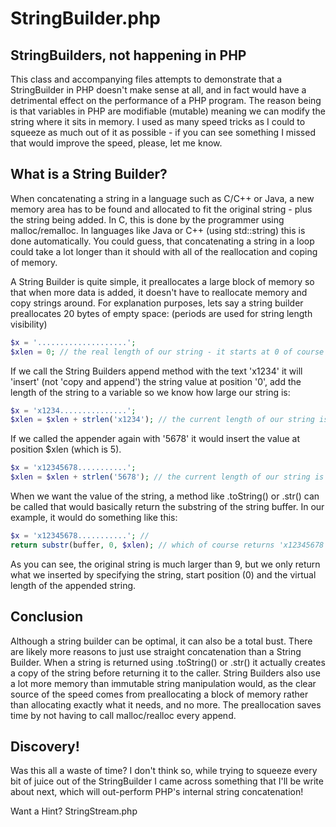 # StringBuilder.php
<h2>StringBuilders, not happening in PHP</h2>

This class and accompanying files attempts to demonstrate that a StringBuilder 
in PHP doesn't make sense at all, and in fact would have a detrimental effect on
the performance of a PHP program. The reason being is that variables in PHP are 
modifiable (mutable) meaning we can modify the string where it sits in memory. I 
used as many speed tricks as I could to squeeze as much out of it as possible - 
if you can see something I missed that would improve the speed, please, let me 
know.

<h2>What is a String Builder?</h2>
When concatenating a string in a language such as C/C++ or Java, a new memory 
area has to be found and allocated to fit the original string - plus the string 
being added. In C, this is done by the programmer using malloc/remalloc. In 
languages like Java or C++ (using std::string) this is done automatically. You 
could guess, that concatenating a string in a loop could take a lot longer 
than it should with all of the reallocation and coping of memory.

A String Builder is quite simple, it preallocates a large block of memory so 
that when more data is added, it doesn't have to reallocate memory and copy 
strings around. For explanation purposes, lets say a string builder preallocates 
20 bytes of empty space: (periods are used for string length visibility)

```php
$x = '....................'; 
$xlen = 0; // the real length of our string - it starts at 0 of course
```

If we call the String Builders append method with the text 'x1234' it will 
'insert' (not 'copy and append') the string value at position '0', add the 
length of the string to a variable so we know how large our string is:

```php
$x = 'x1234...............';
$xlen = $xlen + strlen('x1234'); // the current length of our string is now 5
```

If we called the appender again with '5678' it would insert the value at 
position $xlen (which is 5). 

```php
$x = 'x12345678...........';
$xlen = $xlen + strlen('5678'); // the current length of our string is now 9
```

When we want the value of the string, a method like .toString() or .str() 
can be called that would basically return the substring of the string buffer. In
our example, it would do something like this: 

```php
$x = 'x12345678...........'; //
return substr(buffer, 0, $xlen); // which of course returns 'x12345678'. 
```

As you can see, the original string is much larger than 9, but we only return
what we inserted by specifying the string, start position (0) and the virtual
length of the appended string.

<h2>Conclusion</h2>
Although a string builder can be optimal, it can also be a total bust. There are 
likely more reasons to just use straight concatenation than a String Builder. 
When a string is returned using .toString() or .str() it actually creates a copy
of the string before returning it to the caller. String Builders also use a lot 
more memory than immutable string manipulation would, as the clear source of the 
speed comes from preallocating a block of memory rather than allocating exactly
what it needs, and no more. The preallocation saves time by not having to call 
malloc/realloc every append.

<h2>Discovery!</h2>
Was this all a waste of time? I don't think so, while trying to squeeze every 
bit of juice out of the StringBuilder I came across something that I'll be write
about next, which will out-perform PHP's internal string concatenation! 

Want a Hint? 
StringStream.php